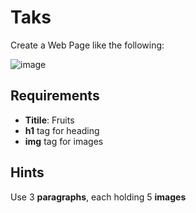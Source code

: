 # Taks
Create a Web Page like the following:

![image](https://user-images.githubusercontent.com/85792514/170826639-bc53da02-d633-4291-9cf2-4b85ff852268.png)

## Requirements
* **Titile**: Fruits
* **h1** tag for heading
* **img** tag for images

## Hints
Use 3 **paragraphs**, each holding 5 **images**